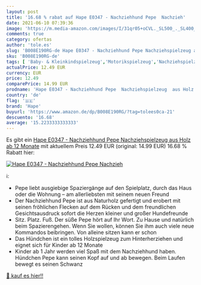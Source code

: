```yaml
---
layout: post
title: '16.68 % rabat auf Hape E0347 - Nachziehhund Pepe  Nachzieh'
date: 2021-06-10 07:39:36
image: 'https://m.media-amazon.com/images/I/31qr05+oCVL._SL500_._SL400_.jpg'
comments: true
category: ofertas
author: 'tole.es'
slug: 'B008E190RG-de Hape E0347 - Nachziehhund Pepe Nachziehspielzeug aus Holz...'
sku: 'B008E190RG-de'
tags: [ 'Baby- & Kleinkindspielzeug','Motorikspielzeug','Nachziehspielzeug','Spielzeug','hape', ]
actualPrice: 12.49 EUR
currency: EUR
price: 12.49
comparePrice: 14.99 EUR
prodname: 'Hape E0347 - Nachziehhund Pepe  Nachziehspielzeug  aus Holz  ab 12 Monate'
country: 'de'
flag: '🇩🇪'
brand: 'Hape'
buyurl: 'https://www.amazon.de/dp/B008E190RG/?tag=tolees0ca-21'
descuento: '16.68'
average: '15.2233333333333'
---
```


Es gibt ein [Hape E0347 - Nachziehhund Pepe  Nachziehspielzeug  aus Holz  ab 12 Monate](https://www.amazon.de/dp/B008E190RG/?tag=tolees0ca-21) mit aktuellem Preis 12.49 EUR (original: 14.99 EUR) 16.68 % Rabatt hier:

[![Hape E0347 - Nachziehhund Pepe  Nachzieh](https://m.media-amazon.com/images/I/31qr05+oCVL._SL500_._SL400_.jpg)](https://www.amazon.de/dp/B008E190RG/?tag=tolees0ca-21)

ℹ️:

- Pepe liebt ausgiebige Spaziergänge auf den Spielplatz, durch das Haus oder die Wohnung – am allerliebsten mit seinem neuen Freund
- Der Nachziehhund Pepe ist aus Naturholz gefertigt und erobert mit seinen fröhlichen Flecken auf dem Rücken und dem freundlichen Gesichtsausdruck sofort die Herzen kleiner und großer Hundefreunde
- Sitz. Platz. Fuß. Der süße Pepe hört auf Ihr Wort. Zu Hause und natürlich beim Spazierengehen. Wenn Sie wollen, können Sie ihm auch viele neue Kommandos beibringen. Von alleine sitzen kann er schon
- Das Hündchen ist ein tolles Holzspielzeug zum Hinterherziehen und eignet sich für Kinder ab 12 Monate
- Kinder ab 1 Jahr werden viel Spaß mit dem Nachziehhund haben. Hündchen Pepe kann seinen Kopf auf und ab bewegen. Beim Laufen bewegt es seinen Schwanz

[🛒 kauf es hier!!](https://www.amazon.de/dp/B008E190RG/?tag=tolees0ca-21)
